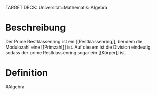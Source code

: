 TARGET DECK: Universität::Mathematik::Algebra

# Beschreibung
Der Prime Restklassenring ist ein [[Restklassenring]], bei dem die Modulozahl eine [[Primzahl]] ist.
Auf diesem ist die Division eindeutig, sodass der prime Restklassenring sogar ein [[Körper]] ist.

# Definition



$\newcommand{\Q}{\mathbb Q}$
$\newcommand{\R}{\mathbb R}$
$\newcommand{\C}{\mathbb C}$
$\newcommand{\F}{\mathbb F}$
$\newcommand{\Z}{\mathbb Z}$
$\newcommand{\N}{\mathbb N}$
$\newcommand{\a}{\alpha}$

#Algebra 


